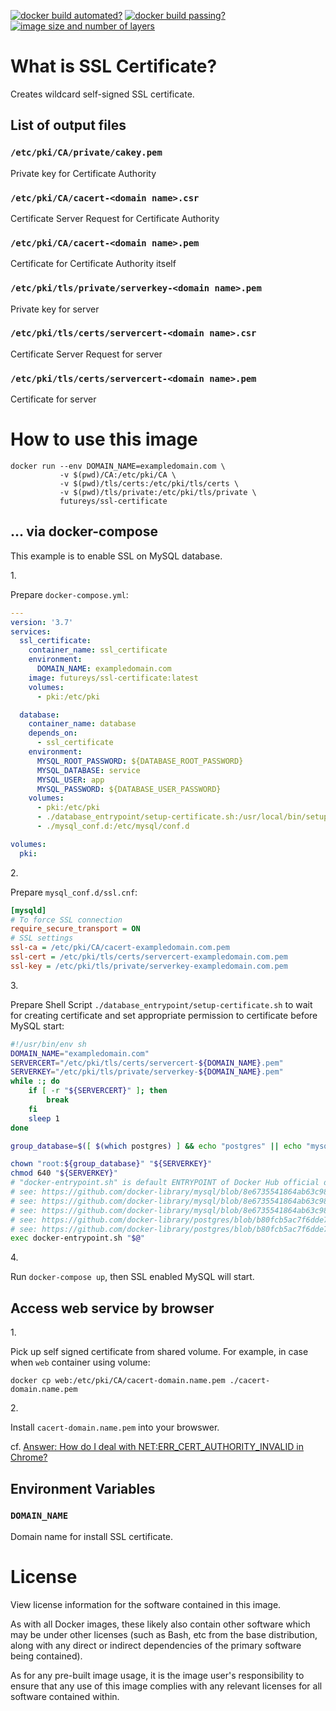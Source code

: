 <!-- markdownlint-disable first-line-h1 -->
[![docker build automated?](https://img.shields.io/docker/cloud/automated/futureys/ssl-certificate.svg)](https://hub.docker.com/r/futureys/ssl-certificate/builds)
[![docker build passing?](https://img.shields.io/docker/cloud/build/futureys/ssl-certificate.svg)](https://hub.docker.com/r/futureys/ssl-certificate/builds)
[![image size and number of layers](https://images.microbadger.com/badges/image/futureys/ssl-certificate.svg)](https://hub.docker.com/r/futureys/ssl-certificate/dockerfile)

<!-- markdownlint-disable no-trailing-punctuation -->
# What is SSL Certificate?
<!-- markdownlint-enable no-trailing-punctuation -->

Creates wildcard self-signed SSL certificate.

## List of output files

### ```/etc/pki/CA/private/cakey.pem```

Private key for Certificate Authority

### ```/etc/pki/CA/cacert-<domain name>.csr```

Certificate Server Request for Certificate Authority

### ```/etc/pki/CA/cacert-<domain name>.pem```

Certificate for Certificate Authority itself

### ```/etc/pki/tls/private/serverkey-<domain name>.pem```

Private key for server

### ```/etc/pki/tls/certs/servercert-<domain name>.csr```

Certificate Server Request for server

### ```/etc/pki/tls/certs/servercert-<domain name>.pem```

Certificate for server

# How to use this image

```console
docker run --env DOMAIN_NAME=exampledomain.com \
           -v $(pwd)/CA:/etc/pki/CA \
           -v $(pwd)/tls/certs:/etc/pki/tls/certs \
           -v $(pwd)/tls/private:/etc/pki/tls/private \
           futureys/ssl-certificate
```

## ... via docker-compose

This example is to enable SSL on MySQL database.

1\.

Prepare ```docker-compose.yml```:

```yaml
---
version: '3.7'
services:
  ssl_certificate:
    container_name: ssl_certificate
    environment:
      DOMAIN_NAME: exampledomain.com
    image: futureys/ssl-certificate:latest
    volumes:
      - pki:/etc/pki

  database:
    container_name: database
    depends_on:
      - ssl_certificate
    environment:
      MYSQL_ROOT_PASSWORD: ${DATABASE_ROOT_PASSWORD}
      MYSQL_DATABASE: service
      MYSQL_USER: app
      MYSQL_PASSWORD: ${DATABASE_USER_PASSWORD}
    volumes:
      - pki:/etc/pki
      - ./database_entrypoint/setup-certificate.sh:/usr/local/bin/setup-certificate.sh
      - ./mysql_conf.d:/etc/mysql/conf.d

volumes:
  pki:
```

2\.

Prepare ```mysql_conf.d/ssl.cnf```:

```ini
[mysqld]
# To force SSL connection
require_secure_transport = ON
# SSL settings
ssl-ca = /etc/pki/CA/cacert-exampledomain.com.pem
ssl-cert = /etc/pki/tls/certs/servercert-exampledomain.com.pem
ssl-key = /etc/pki/tls/private/serverkey-exampledomain.com.pem
```

3\.

Prepare Shell Script `./database_entrypoint/setup-certificate.sh`
to wait for creating certificate and set appropriate permission to certificate before MySQL start:

```sh
#!/usr/bin/env sh
DOMAIN_NAME="exampledomain.com"
SERVERCERT="/etc/pki/tls/certs/servercert-${DOMAIN_NAME}.pem"
SERVERKEY="/etc/pki/tls/private/serverkey-${DOMAIN_NAME}.pem"
while :; do
    if [ -r "${SERVERCERT}" ]; then
        break
    fi
    sleep 1
done

group_database=$([ $(which postgres) ] && echo "postgres" || echo "mysql")

chown "root:${group_database}" "${SERVERKEY}"
chmod 640 "${SERVERKEY}"
# "docker-entrypoint.sh" is default ENTRYPOINT of Docker Hub official database images.
# see: https://github.com/docker-library/mysql/blob/8e6735541864ab63c98cdf92d3ef498e4c953f3e/8.0/Dockerfile
# see: https://github.com/docker-library/mysql/blob/8e6735541864ab63c98cdf92d3ef498e4c953f3e/5.7/Dockerfile
# see: https://github.com/docker-library/mysql/blob/8e6735541864ab63c98cdf92d3ef498e4c953f3e/5.6/Dockerfile
# see: https://github.com/docker-library/postgres/blob/b80fcb5ac7f6dde712e70d2d53a88bf880700fde/Dockerfile-debian.template
# see: https://github.com/docker-library/postgres/blob/b80fcb5ac7f6dde712e70d2d53a88bf880700fde/Dockerfile-alpine.template
exec docker-entrypoint.sh "$@"
```

4\.

Run ```docker-compose up```, then SSL enabled MySQL will start.

## Access web service by browser

1\.

Pick up self signed certificate from shared volume.
For example, in case when `web` container using volume:

```console
docker cp web:/etc/pki/CA/cacert-domain.name.pem ./cacert-domain.name.pem
```

2\.

Install `cacert-domain.name.pem` into your browswer.

cf. [Answer: How do I deal with NET:ERR_CERT_AUTHORITY_INVALID in Chrome?](https://superuser.com/questions/1083766/how-do-i-deal-with-neterr-cert-authority-invalid-in-chrome/1083768#1083768)

## Environment Variables

### ```DOMAIN_NAME```

Domain name for install SSL certificate.

# License

View license information for the software contained in this image.

As with all Docker images, these likely also contain other software which may be under other licenses (such as Bash, etc from the base distribution, along with any direct or indirect dependencies of the primary software being contained).

As for any pre-built image usage, it is the image user's responsibility to ensure that any use of this image complies with any relevant licenses for all software contained within.
